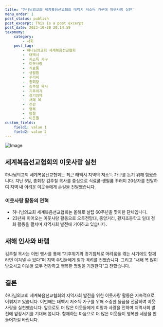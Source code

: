 ```yaml
---
title: '하나님의교회 세계복음선교협회 태백시 저소득 가구에 이웃사랑 실천'
menu_order: 1
post_status: publish
post_excerpt: This is a post excerpt
post_date: 2023-10-20 20:14:59
taxonomy:
    category:
        - 사회
    post_tag:
        - 하나님의교회 세계복음선교협회
        -  태백시
        -  저소득 가구
        -  이웃사랑
        -  식료품
        -  생필품
        -  꾸러미
        -  총회장
        -  김주철 목사
        -  기후위기
        -  경기침체
        -  새해 복
        -  건강
        -  행복
        -  명절
        -  이웃들
custom_fields:
    field1: value 1
    field2: value 2
---
```


![Image](https://imgnews.pstatic.net/image/087/2024/02/06/0001024581_001_20240206112609203.jpg?type=w647)


## 세계복음선교협회의 이웃사랑 실천
하나님의교회 세계복음선교협회는 최근 태백시 지역의 저소득 가구를 돕기 위해 힘썼습니다. 지난 5일, 총회장 김주철 목사를 중심으로 식료품·생필품 꾸러미 20상자를 전달하여 지역 내 어려운 이웃들에게 손길을 전달했습니다. 

### 이웃사랑 활동의 연혁
- 하나님의교회 세계복음선교협회는 올해로 설립 60주년을 맞이한 단체입니다.
- 23년째 이어오는 이웃사랑 활동으로 오투전망대, 중앙거리, 황지초등학교 일대 정화 활동을 펼치며 지역사회 발전에 기여하고 있습니다.

## 새해 인사와 바램
김주철 목사는 이번 행사를 통해 “기후위기와 경기침체로 어려움을 겪는 시기에도 함께라면 이겨낼 수 있다”며 지역 주민들에게 힘과 격려를 전했습니다. 그리고 "새해 복 많이 받으시고 이웃들 모두 건강하고 행복한 명절을 기원한다”고 전했습니다. 

## 결론
하나님의교회 세계복음선교협회의 지역사회 발전을 위한 이웃사랑 활동은 지속적으로 이뤄지고 있습니다. 이번에는 태백시 저소득 가구를 위해 소중한 물품을 전달하여 이웃사랑을 실천했습니다. 앞으로도 더 많은 이웃들에게 희망과 사랑을 전하며 지역사회 발전에 앞장서기를 기대해 봅니다. 함께하는 마음으로 더 많은 이웃들이 행복한 세상을 만들어가길 바랍니다.

